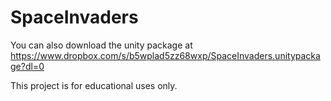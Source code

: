 # SpaceInvaders

You can also download the unity package at https://www.dropbox.com/s/b5wplad5zz68wxp/SpaceInvaders.unitypackage?dl=0

This project is for educational uses only.
